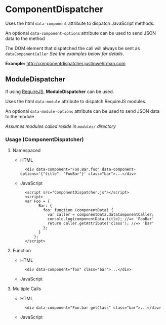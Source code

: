 # ComponentDispatcher

Uses the html `data-component` attribute to dispatch JavaScript methods.

An optional `data-component-options` attribute can be used to send JSON data to the method

The DOM element that dispatched the call will always be sent as `dataComponentCaller`
*See the examples below for details.*

**Example:** <a href="http:/componentdispatcher.justinwehrman.com" target="_blank">http:/componentdispatcher.justinwehrman.com</a>

## ModuleDispatcher

If using <a href="http://requirejs.org/" target="_blank">RequireJS</a>, **ModuleDispatcher** can be used.

Uses the html `data-module` attribute to dispatch RequireJS modules.

An optional `data-module-options` attribute can be used to send JSON data to the module

_Assumes modules called reside in `modules/` directory_


### Usage (ComponentDispatcher)

1. Namespaced
    * HTML

            <div data-component="Foo.Bar.foo" data-component-options='{"title": "FooBar"}' class="bar">...</div>

    * JavaScript

            <script src="ComponentDispatcher.js"></script>
            <script>
            var Foo = {
                  Bar: {
                    foo: function (componentData) {
                      var caller = componentData.dataComponentCaller;
                      console.log(componentData.title); //=> 'FooBar'
                      return caller.getAttribute('class'); //=> 'bar'
                    };
                  }
                };
            </script>

2. Function
    * HTML

            <div data-component="foo" class="bar">...</div>

    * JavaScript
            <script src="ComponentDispatcher.js"></script>
            <script>
            var foo = function () {
              var data = arguments[0];
              return data.dataComponentCaller.getAttribute('class'); //=> 'bar'
            };
            </script>

3. Multiple Calls
    * HTML

            <div data-component="Foo.bar getClass" class="bar">...</div>

    * JavaScript
            <script src="ComponentDispatcher.js"></script>
            <script>
            var Foo = {
                  bar: function (componentData) {
                    var caller = componentData.dataComponentCaller;
                    return caller.getAttribute('class'); //=> 'bar'
                  };
                },
                getClass = function () {
                  var data = arguments[0];
                  return data.dataComponentCaller.getAttribute('class'); //=> 'bar'
                };
            </script>
